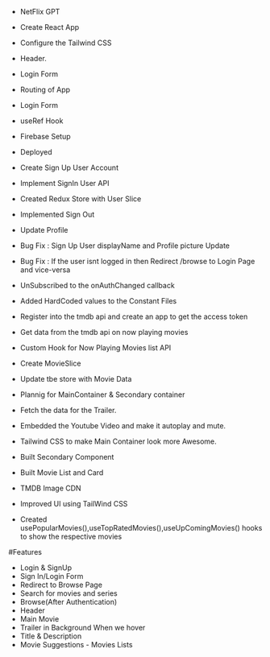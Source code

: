 - NetFlix GPT

- Create React App
- Configure the Tailwind CSS

- Header.
- Login Form
- Routing of App
- Login Form
- useRef Hook

- Firebase Setup
- Deployed
- Create Sign Up User Account
- Implement SignIn User API
- Created Redux Store with User Slice
- Implemented Sign Out
- Update Profile
- Bug Fix : Sign Up User displayName and Profile picture Update
- Bug Fix : If the user isnt logged in then Redirect /browse to Login Page and vice-versa
- UnSubscribed to the onAuthChanged callback
- Added HardCoded values to the Constant Files
- Register into the tmdb api and create an app to get the access token
- Get data from the tmdb api on now playing movies
- Custom Hook for Now Playing Movies list API
- Create MovieSlice
- Update tbe store with Movie Data
- Plannig for MainContainer & Secondary container
- Fetch the data for the Trailer.
- Embedded the Youtube Video and make it autoplay and mute.

- Tailwind CSS to make Main Container look more Awesome.
- Built Secondary Component
- Built Movie List and Card
- TMDB Image CDN
- Improved UI using TailWind CSS
- Created usePopularMovies(),useTopRatedMovies(),useUpComingMovies() hooks to show the respective
  movies

#Features

- Login & SignUp
- Sign In/Login Form
- Redirect to Browse Page
- Search for movies and series
- Browse(After Authentication)
- Header
- Main Movie
- Trailer in Background When we hover
- Title & Description
- Movie Suggestions - Movies Lists
